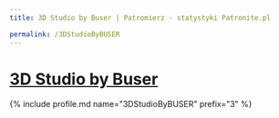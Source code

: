 ```yaml
---
title: 3D Studio by Buser | Patromierz - statystyki Patronite.pl

permalink: /3DStudioByBUSER
---
```


# [3D Studio by Buser](https://patronite.pl/3DStudioByBUSER)

{% include profile.md name="3DStudioByBUSER" prefix="3" %}
